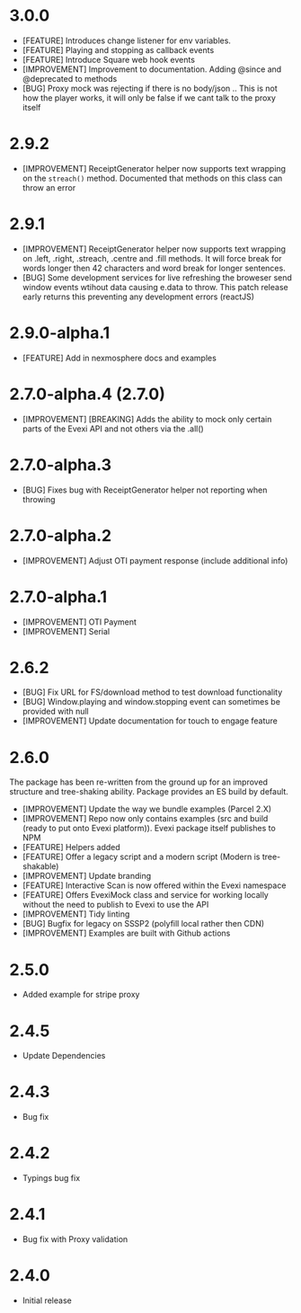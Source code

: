 # 3.0.0
* [FEATURE] Introduces change listener for env variables.
* [FEATURE] Playing and stopping as callback events
* [FEATURE] Introduce Square web hook events
* [IMPROVEMENT] Improvement to documentation. Adding @since and @deprecated to methods
* [BUG] Proxy mock was rejecting if there is no body/json .. This is not how the player works, it will only be false if we cant talk to the proxy itself

# 2.9.2
* [IMPROVEMENT] ReceiptGenerator helper now supports text wrapping on the `streach()` method. Documented that methods on this class can throw an error

# 2.9.1
* [IMPROVEMENT] ReceiptGenerator helper now supports text wrapping on .left, .right, .streach, .centre and .fill methods. It will force break for words longer then 42 characters and word break for longer sentences.
* [BUG] Some development services for live refreshing the broweser send window events wtihout data causing e.data to throw. This patch release early returns this preventing any development errors (reactJS)

# 2.9.0-alpha.1
* [FEATURE] Add in nexmosphere docs and examples

# 2.7.0-alpha.4 (2.7.0)
* [IMPROVEMENT] [BREAKING] Adds the ability to mock only certain parts of the Evexi API and not others via the .all()

# 2.7.0-alpha.3
* [BUG] Fixes bug with ReceiptGenerator helper not reporting when throwing

# 2.7.0-alpha.2
* [IMPROVEMENT] Adjust OTI payment response (include additional info)

# 2.7.0-alpha.1
* [IMPROVEMENT] OTI Payment
* [IMPROVEMENT] Serial

# 2.6.2
* [BUG] Fix URL for FS/download method to test download functionality
* [BUG] Window.playing and window.stopping event can sometimes be provided with null
* [IMPROVEMENT] Update documentation for touch to engage feature

# 2.6.0
The package has been re-written from the ground up for an improved structure and tree-shaking ability. Package provides an ES build by default.

* [IMPROVEMENT] Update the way we bundle examples (Parcel 2.X)
* [IMPROVEMENT] Repo now only contains examples (src and build (ready to put onto Evexi platform)). Evexi package itself publishes to NPM
* [FEATURE] Helpers added
* [FEATURE] Offer a legacy script and a modern script (Modern is tree-shakable)
* [IMPROVEMENT] Update branding
* [FEATURE] Interactive Scan is now offered within the Evexi namespace
* [FEATURE] Offers EvexiMock class and service for working locally without the need to publish to Evexi to use the API
* [IMPROVEMENT] Tidy linting
* [BUG] Bugfix for legacy on SSSP2 (polyfill local rather then CDN)
* [IMPROVEMENT] Examples are built with Github actions

# 2.5.0
* Added example for stripe proxy

# 2.4.5
* Update Dependencies

# 2.4.3
* Bug fix

# 2.4.2
* Typings bug fix

# 2.4.1
* Bug fix with Proxy validation

# 2.4.0
* Initial release

